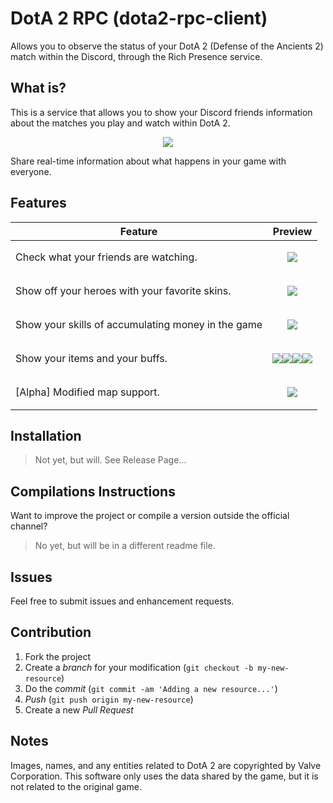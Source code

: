 # DotA 2 RPC (dota2-rpc-client)

Allows you to observe the status of your DotA 2 (Defense of the Ancients 2) match within the Discord, through the Rich Presence service.

## What is?

This is a service that allows you to show your Discord friends information about the matches you play and watch within DotA 2.

<p align="center">
  <img src="https://user-images.githubusercontent.com/7833466/164252216-de275d6d-dcc3-42db-9a80-de4840a438cb.gif"> 
</p>

Share real-time information about what happens in your game with everyone.

## Features

| Feature | Preview |
|---------|---------|
| Check what your friends are watching.       |   <p align="center"><img src="https://user-images.githubusercontent.com/7833466/164255951-10e4536e-4050-4a42-b2d8-68397d8fa33e.gif"></p>      |
| Show off your heroes with your favorite skins.      | <p align="center"><img src="https://user-images.githubusercontent.com/7833466/164260982-7597cde7-02b3-4c3d-8836-e56796caa12a.gif"></p>        |
| Show your skills of accumulating money in the game       | <p align="center"><img src="https://user-images.githubusercontent.com/7833466/164261275-7f6ee3cf-a2a6-4c20-8a5f-d1be3b84714a.gif"></p>        |
| Show your items and your buffs.       | <p align="center"><img src="https://user-images.githubusercontent.com/7833466/164261286-c5f9df38-c542-40ec-afc8-7b8eefeaccaf.gif"><img src="https://user-images.githubusercontent.com/7833466/164261297-1e0628a8-6cbf-435a-883c-c8e113984c3a.gif"><img src="https://user-images.githubusercontent.com/7833466/164261312-f2a747cc-42b8-47a8-83bd-86ad5dd6d337.gif"><img src="https://user-images.githubusercontent.com/7833466/164261328-833cd472-7524-4327-8cb1-61db62c45d35.gif"></p>        |
| \[Alpha\] Modified map support.       | <p align="center"><img src="https://user-images.githubusercontent.com/7833466/164261343-60a31c39-4737-4ee0-a157-199e97fbb838.gif">        |


## Installation

> Not yet, but will. See Release Page...

## Compilations Instructions

Want to improve the project or compile a version outside the official channel?

> No yet, but will be in a different readme file.

## Issues

Feel free to submit issues and enhancement requests.

## Contribution

1. Fork the project
2. Create a _branch_ for your modification (`git checkout -b my-new-resource`)
3. Do the _commit_ (`git commit -am 'Adding a new resource...'`)
4. _Push_ (`git push origin my-new-resource`)
5. Create a new _Pull Request_ 

## Notes

Images, names, and any entities related to DotA 2 are copyrighted by Valve Corporation. This software only uses the data shared by the game, but it is not related to the original game.
